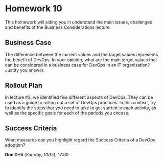 # Homework 10

This homework will aiding you in understand the main issues, challenges and benefits of the Business Considerations lecture.

## Business Case

The difference between the current values and the target values represents the benefit of DevOps. In your opinion, what are the main target values that can be considered in a business case for DevOps in an IT organization? Justify you answer.

## Rollout Plan

In lecture #2, we identified five different aspects of DevOps. They can be used as a guide to rolling out a set of DevOps practices. In this context, try to identify the steps that you need to take to get started in each activity, as well as the specific goals for each of the periods you choose.

## Success Criteria

What measures can you highlight regard the Success Criteria of a DevOps adoption?

**Due D+5** (_Sunday, 10/15_), 17:00.
